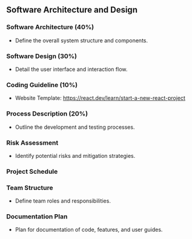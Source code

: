 ## Software Architecture and Design

### Software Architecture (40%)
- Define the overall system structure and components.

### Software Design (30%)
- Detail the user interface and interaction flow.

### Coding Guideline (10%)
- Website Template: https://react.dev/learn/start-a-new-react-project

### Process Description (20%)
- Outline the development and testing processes.

### Risk Assessment
- Identify potential risks and mitigation strategies.

### Project Schedule

### Team Structure
- Define team roles and responsibilities.

### Documentation Plan
- Plan for documentation of code, features, and user guides.
